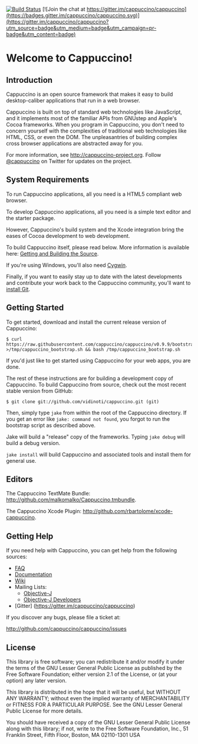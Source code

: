 [![Build Status](https://travis-ci.org/cappuccino/cappuccino.svg?branch=master)](https://travis-ci.org/cappuccino/cappuccino) [![Join the chat at https://gitter.im/cappuccino/cappuccino](https://badges.gitter.im/cappuccino/cappuccino.svg)](https://gitter.im/cappuccino/cappuccino?utm_source=badge&utm_medium=badge&utm_campaign=pr-badge&utm_content=badge)

Welcome to Cappuccino!
======================

Introduction
------------
Cappuccino is an open source framework that makes it easy to build
desktop-caliber applications that run in a web browser.

Cappuccino is built on top of standard web technologies like JavaScript, and
it implements most of the familiar APIs from GNUstep and Apple's Cocoa
frameworks. When you program in Cappuccino, you don't need to concern yourself
with the complexities of traditional web technologies like HTML, CSS, or even
the DOM. The unpleasantries of building complex cross browser applications are
abstracted away for you.

For more information, see <http://cappuccino-project.org>. Follow [@cappuccino](https://twitter.com/cappuccino) on Twitter for updates on the project.

System Requirements
-------------------
To run Cappuccino applications, all you need is a HTML5 compliant web browser.

To develop Cappuccino applications, all you need is a simple text editor and the starter package.

However, Cappuccino's build system and the Xcode integration bring the eases of Cocoa development to web development. 

To build Cappuccino itself, please read below. More information is available
here: [Getting and Building the Source](http://wiki.github.com/cappuccino/cappuccino/getting-and-building-the-source>).

If you're using Windows, you'll also need [Cygwin](http://www.cygwin.com/).

Finally, if you want to easily stay up to date with the latest developments
and contribute your work back to the Cappuccino community, you'll want to
[install Git](http://git-scm.com/).

Getting Started
---------------
To get started, download and install the current release version of Cappuccino:

    $ curl https://raw.githubusercontent.com/cappuccino/cappuccino/v0.9.9/bootstrap.sh >/tmp/cappuccino_bootstrap.sh && bash /tmp/cappuccino_bootstrap.sh

If you'd just like to get started using Cappuccino for your web apps, you are done.

The rest of these instructions are for building a development copy of Cappuccino.
To build Cappuccino from source, check out the most recent stable version from GitHub:

    $ git clone git://github.com/vidinoti/cappuccino.git (git)

Then, simply type `jake` from within the root of the Cappuccino directory. If you
get an error like `jake: command not found`, you forgot to run the bootstrap script
as described above.

Jake will build a "release" copy of the frameworks. Typing `jake debug` will
build a debug version.

`jake install` will build Cappuccino and associated tools and install them for general use.

Editors
-------
The Cappuccino TextMate Bundle: <http://github.com/malkomalko/Cappuccino.tmbundle>.

The Cappuccino Xcode Plugin: <http://github.com/rbartolome/xcode-cappuccino>.

Getting Help
------------
If you need help with Cappuccino, you can get help from the following sources:

  - [FAQ](http://cappuccino-project.org/support/faq.html)
  - [Documentation](http://cappuccino-project.org/learn/)
  - [Wiki](http://github.com/cappuccino/cappuccino/wikis)
  - Mailing Lists:
    - [Objective-J](http://groups.google.com/group/objectivej)
    - [Objective-J Developers](http://groups.google.com/group/objectivej-dev)
  - [Gitter] (https://gitter.im/cappuccino/cappuccino)

If you discover any bugs, please file a ticket at:

  <http://github.com/cappuccino/cappuccino/issues>

License
-------
This library is free software; you can redistribute it and/or modify it under
the terms of the GNU Lesser General Public License as published by the Free
Software Foundation; either version 2.1 of the License, or (at your option)
any later version.

This library is distributed in the hope that it will be useful, but WITHOUT
ANY WARRANTY; without even the implied warranty of MERCHANTABILITY or FITNESS
FOR A PARTICULAR PURPOSE. See the GNU Lesser General Public License for more
details.

You should have received a copy of the GNU Lesser General Public License along
with this library; if not, write to the Free Software Foundation, Inc., 51
Franklin Street, Fifth Floor, Boston, MA 02110-1301 USA
